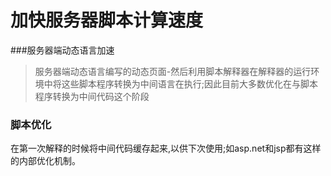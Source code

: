# 加快服务器脚本计算速度

###服务器端动态语言加速
> 服务器端动态语言编写的动态页面-然后利用脚本解释器在解释器的运行环境中将这些脚本程序转换为中间语言在执行;因此目前大多数优化在与脚本程序转换为中间代码这个阶段

### 脚本优化
在第一次解释的时候将中间代码缓存起来,以供下次使用;如asp.net和jsp都有这样的内部优化机制。

